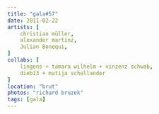 ```yaml
---
title: "gala#57"
date: 2011-02-22
artists: [
    christian müller,
    alexander martinz,
    Julian Bonequi,
]
collabs: [
    lingens + tamara wilhelm + vinzenz schwab,
    dieb13 + matija schellander
]
location: "brut"
photos: "richard bruzek"
tags: [gala]
---
```

